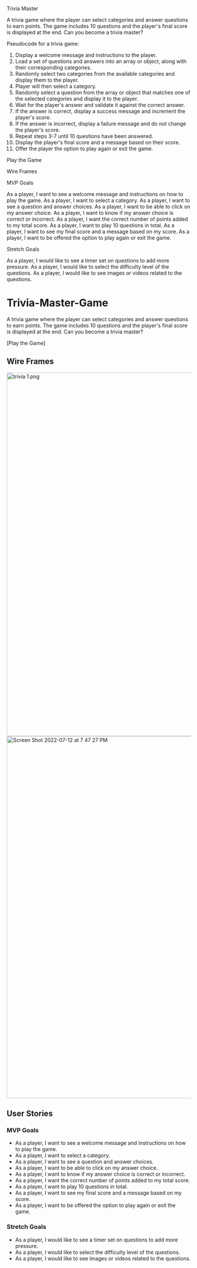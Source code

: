 Trivia Master

A trivia game where the player can select categories and answer questions to earn points. The game includes 10 questions and the player's final score is displayed at the end. Can you become a trivia master?

Pseudocode for a trivia game:

1. Display a welcome message and instructions to the player.
2. Load a set of questions and answers into an array or object, along with their corresponding categories.
3. Randomly select two categories from the available categories and display them to the player.
4. Player will then select a category.
5. Randomly select a question from the array or object that matches one of the selected categories and display it to the player.
6. Wait for the player's answer and validate it against the correct answer.
7. If the answer is correct, display a success message and increment the player's score.
8. If the answer is incorrect, display a failure message and do not change the player's score.
9. Repeat steps 3-7 until 10 questions have been answered.
10. Display the player's final score and a message based on their score.
11. Offer the player the option to play again or exit the game.

Play the Game

Wire Frames

MVP Goals

As a player, I want to see a welcome message and instructions on how to play the game.
As a player, I want to select a category.
As a player, I want to see a question and answer choices.
As a player, I want to be able to click on my answer choice.
As a player, I want to know if my answer choice is correct or incorrect.
As a player, I want the correct number of points added to my total score.
As a player, I want to play 10 questions in total.
As a player, I want to see my final score and a message based on my score.
As a player, I want to be offered the option to play again or exit the game.

Stretch Goals

As a player, I would like to see a timer set on questions to add more pressure.
As a player, I would like to select the difficulty level of the questions.
As a player, I would like to see images or videos related to the questions.

# Trivia-Master-Game

A trivia game where the player can select categories and answer questions to earn points. The game includes 10 questions and the player's final score is displayed at the end. Can you become a trivia master?

[Play the Game]

## Wire Frames

<img width="991" alt="trivia 1.png" src="https://www.figma.com/file/AAE9CXqkbbshJeV2pGpXGh/Untitled?node-id=0%3A1&t=H7MOoCEAiNptFCXM-1">

<img width="987" alt="Screen Shot 2022-07-12 at 7 47 27 PM" src="https://media.git.generalassemb.ly/user/43459/files/3e717cd8-2672-4e54-9b73-63c186566e9b">

## User Stories

### MVP Goals

- As a player, I want to see a welcome message and instructions on how to play the game.
- As a player, I want to select a category.
- As a player, I want to see a question and answer choices.
- As a player, I want to be able to click on my answer choice.
- As a player, I want to know if my answer choice is correct or incorrect.
- As a player, I want the correct number of points added to my total score.
- As a player, I want to play 10 questions in total.
- As a player, I want to see my final score and a message based on my score.
- As a player, I want to be offered the option to play again or exit the game.

### Stretch Goals

- As a player, I would like to see a timer set on questions to add more pressure.
- As a player, I would like to select the difficulty level of the questions.
- As a player, I would like to see images or videos related to the questions.
